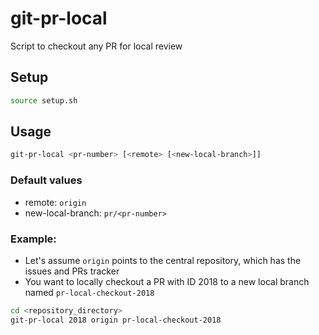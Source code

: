 # git-pr-local
Script to checkout any PR for local review

## Setup

```sh
source setup.sh
```

## Usage
```sh
git-pr-local <pr-number> [<remote> [<new-local-branch>]]
```

### Default values
* remote: `origin`
* new-local-branch: `pr/<pr-number>`


### Example:
* Let's assume `origin` points to the central repository, which has the issues and PRs tracker
* You want to locally checkout a PR with ID 2018 to a new local branch named `pr-local-checkout-2018` 

```sh
cd <repository_directory>
git-pr-local 2018 origin pr-local-checkout-2018
```
